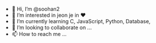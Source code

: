 - 👋 Hi, I’m @soohan2
- 👀 I’m interested in jeon je in ♥
- 🌱 I’m currently learning C, JavaScript, Python, Database, 
- 💞️ I’m looking to collaborate on ...
- 📫 How to reach me ...

<!---
soohan2/soohan2 is a ✨ special ✨ repository because its `README.md` (this file) appears on your GitHub profile.
You can click the Preview link to take a look at your changes.
--->
